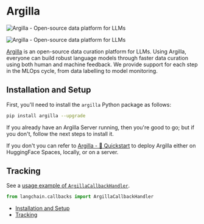 # Argilla

![Argilla - Open-source data platform for LLMs](https://argilla.io/og.png)

![Argilla - Open-source data platform for LLMs](https://argilla.io/og.png)

[Argilla](https://argilla.io/) is an open-source data curation platform for LLMs.
Using Argilla, everyone can build robust language models through faster data curation
using both human and machine feedback. We provide support for each step in the MLOps cycle,
from data labelling to model monitoring.

## Installation and Setup[​](#installation-and-setup "Direct link to Installation and Setup")

First, you'll need to install the `argilla` Python package as follows:

```bash
pip install argilla --upgrade  

```

If you already have an Argilla Server running, then you're good to go; but if
you don't, follow the next steps to install it.

If you don't you can refer to [Argilla - 🚀 Quickstart](https://docs.argilla.io/en/latest/getting_started/quickstart.html#Running-Argilla-Quickstart) to deploy Argilla either on HuggingFace Spaces, locally, or on a server.

## Tracking[​](#tracking "Direct link to Tracking")

See a [usage example of `ArgillaCallbackHandler`](/docs/integrations/callbacks/argilla.html).

```python
from langchain.callbacks import ArgillaCallbackHandler  

```

- [Installation and Setup](#installation-and-setup)
- [Tracking](#tracking)
